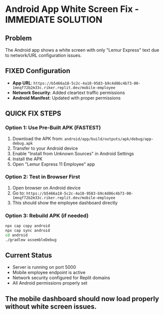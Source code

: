# Android App White Screen Fix - IMMEDIATE SOLUTION

## Problem
The Android app shows a white screen with only "Lemur Express" text due to network/URL configuration issues.

## FIXED Configuration
- **App URL**: `https://b5466a18-5c2c-4a10-9583-b9c4d86c4b73-00-1mnqf72b2m33c.riker.replit.dev/mobile-employee`
- **Network Security**: Added cleartext traffic permissions
- **Android Manifest**: Updated with proper permissions

## QUICK FIX STEPS

### Option 1: Use Pre-Built APK (FASTEST)
1. Download the APK from: `android/app/build/outputs/apk/debug/app-debug.apk`
2. Transfer to your Android device
3. Enable "Install from Unknown Sources" in Android Settings
4. Install the APK
5. Open "Lemur Express 11 Employee" app

### Option 2: Test in Browser First
1. Open browser on Android device
2. Go to: `https://b5466a18-5c2c-4a10-9583-b9c4d86c4b73-00-1mnqf72b2m33c.riker.replit.dev/mobile-employee`
3. This should show the employee dashboard directly

### Option 3: Rebuild APK (if needed)
```bash
npx cap copy android
npx cap sync android
cd android
./gradlew assembleDebug
```

## Current Status
- Server is running on port 5000
- Mobile employee endpoint is active
- Network security configured for Replit domains
- All Android permissions properly set

## The mobile dashboard should now load properly without white screen issues.